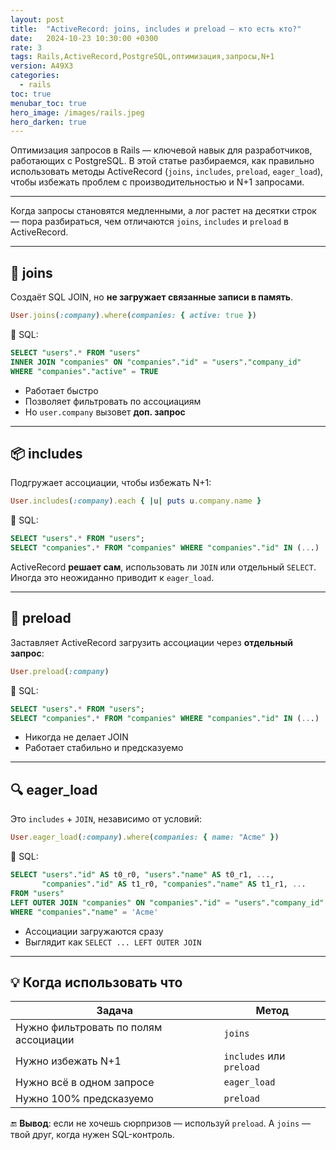 ```yaml
---
layout: post
title:  "ActiveRecord: joins, includes и preload — кто есть кто?"
date:   2024-10-23 10:30:00 +0300
rate: 3
tags: Rails,ActiveRecord,PostgreSQL,оптимизация,запросы,N+1
version: A49X3
categories:
  - rails
toc: true
menubar_toc: true
hero_image: /images/rails.jpeg
hero_darken: true
---
```

Оптимизация запросов в Rails — ключевой навык для разработчиков, работающих с PostgreSQL. В этой статье разбираемся, как правильно использовать методы ActiveRecord (`joins`, `includes`, `preload`, `eager_load`), чтобы избежать проблем с производительностью и N+1 запросами.

---
Когда запросы становятся медленными, а лог растет на десятки строк — пора разбираться, чем отличаются `joins`, `includes` и `preload` в ActiveRecord.

---

## 🤝 joins

Создаёт SQL JOIN, но **не загружает связанные записи в память**.

```ruby
User.joins(:company).where(companies: { active: true })
```

🔎 SQL:

```sql
SELECT "users".* FROM "users"
INNER JOIN "companies" ON "companies"."id" = "users"."company_id"
WHERE "companies"."active" = TRUE
```

* Работает быстро
* Позволяет фильтровать по ассоциациям
* Но `user.company` вызовет **доп. запрос**

---

## 📦 includes

Подгружает ассоциации, чтобы избежать N+1:

```ruby
User.includes(:company).each { |u| puts u.company.name }
```

🔎 SQL:

```sql
SELECT "users".* FROM "users";
SELECT "companies".* FROM "companies" WHERE "companies"."id" IN (...)
```

ActiveRecord **решает сам**, использовать ли `JOIN` или отдельный `SELECT`. Иногда это неожиданно приводит к `eager_load`.

---

## 🚚 preload

Заставляет ActiveRecord загрузить ассоциации через **отдельный запрос**:

```ruby
User.preload(:company)
```

🔎 SQL:

```sql
SELECT "users".* FROM "users";
SELECT "companies".* FROM "companies" WHERE "companies"."id" IN (...)
```

* Никогда не делает JOIN
* Работает стабильно и предсказуемо

---

## 🔍 eager\_load

Это `includes` + `JOIN`, независимо от условий:

```ruby
User.eager_load(:company).where(companies: { name: "Acme" })
```

🔎 SQL:

```sql
SELECT "users"."id" AS t0_r0, "users"."name" AS t0_r1, ..., 
       "companies"."id" AS t1_r0, "companies"."name" AS t1_r1, ... 
FROM "users"
LEFT OUTER JOIN "companies" ON "companies"."id" = "users"."company_id"
WHERE "companies"."name" = 'Acme'
```

* Ассоциации загружаются сразу
* Выглядит как `SELECT ... LEFT OUTER JOIN`

---

## 💡 Когда использовать что

| Задача                                | Метод                    |
| ------------------------------------- | ------------------------ |
| Нужно фильтровать по полям ассоциации | `joins`                  |
| Нужно избежать N+1                    | `includes` или `preload` |
| Нужно всё в одном запросе             | `eager_load`             |
| Нужно 100% предсказуемо               | `preload`                |

🔚 **Вывод**: если не хочешь сюрпризов — используй `preload`. А `joins` — твой друг, когда нужен SQL-контроль.
